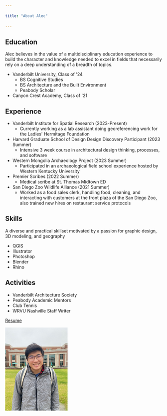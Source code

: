 ```yaml
---

title: "About Alec"

---
```

    
## Education

Alec believes in the value of a multidisciplinary education experience to build the character and knowledge needed to excel in fields that necessarily rely on a deep understanding of a breadth of topics.

* Vanderbilt University, Class of '24
  * BS Cognitive Studies
  * BS Architecture and the Built Environment
  * Peabody Scholar
* Canyon Crest Academy, Class of '21

## Experience

* Vanderbilt Institute for Spatial Research (2023-Present)
  * Currently working as a lab assistant doing georeferencing work for the Ladies' Hermitage Foundation
* Harvard Graduate School of Design Design Discovery Participant (2023 Summer)
  * Intensive 3 week course in architectural design thinking, processes, and software
* Western Mongolia Archaeology Project (2023 Summer)
  * Participated in an archaeological field school experience hosted by Western Kentucky University
* Premier Scribes (2022 Summer)
  * Medical scribe at St. Thomas Midtown ED
* San Diego Zoo Wildlife Alliance (2021 Summer)
  * Worked as a food sales clerk, handling food, cleaning, and interacting with customers at the front plaza of the San Diego Zoo, also trained new hires on restaurant service protocols

## Skills

A diverse and practical skillset motivated by a passion for graphic design, 3D modeling, and geography 

* QGIS
* Illustrator
* Photoshop
* Blender
* Rhino

##  Activities

* Vanderbilt Architecture Society
* Peabody Academic Mentors
* Club Tennis
* WRVU Nashville Staff Writer

<a href="/assets/img/resumeReview.pdf" class="btn btn--primary">Resume</a>

<img src="/assets/img/IMG_2597.jpg" alt="Alec Cheng" style="width:200px;"/>
